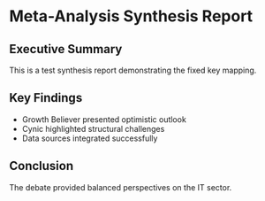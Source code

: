 # Meta-Analysis Synthesis Report

## Executive Summary
This is a test synthesis report demonstrating the fixed key mapping.

## Key Findings
- Growth Believer presented optimistic outlook
- Cynic highlighted structural challenges
- Data sources integrated successfully

## Conclusion
The debate provided balanced perspectives on the IT sector.